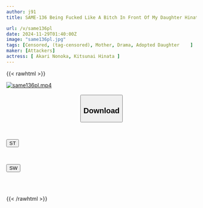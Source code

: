 ```yaml
---
author: j91
title: SAME-136 Being Fucked Like A Bitch In Front Of My Daughter Hinata Tachibana Yukari Nono

url: /v/same136pl
date: 2024-11-29T01:40:00Z
image: "same136pl.jpg"
tags: [Censored, (tag-censored), Mother, Drama, Adopted Daughter	]
maker: [Attackers]
actress: [ Akari Nonoka, Kitsunai Hinata ]
---
```



{{< rawhtml >}}

<div class="video" data-videoid="k9XQzr461WtOVw4">
    <a href="javascript:;">
        <img src="/v/same136pl/same136pl.jpg" width="WIDTH" height="HEIGHT" alt="same136pl.mp4" loading="lazy">
    </a>
</div>

<script type="text/javascript" src="https://j91.asia/asset/on-demand-st.js"></script>

<br>
  <link rel="stylesheet" href="https://j91.asia/asset/bs5.css">
  
  <center>
  <button class="btn btn-primary" type="button" data-bs-toggle="collapse" data-bs-target=".multi-collapse" aria-expanded="false" aria-controls="multiCollapseExample1 multiCollapseExample2"><h2>Download</h2></button></center>
</p>
<div class="row">
  <div class="col">
    <div class="collapse multi-collapse" id="multiCollapseExample1">
      <div class="card card-body">
	      	      <br>
<div class="buttons">  
<p><a href="/v/same136pl/st.html" target="_blank"><button class="btn-hover color-3"><i class="fa fa-download"></i> ST</button></a></p></div>
    </div>
  </div>
</div>
  <div class="col">
    <div class="collapse multi-collapse" id="multiCollapseExample2">
      <div class="card card-body">
	      <br>
<div class="buttons">
<p><a href="/v/same136pl/sw.html" target="_blank"><button class="btn-hover color-2"><i class="fa fa-download"></i> SW</button></a></p></div>
<br><br>
      </div>
    </div>
  </div>
</div>

{{< /rawhtml >}}